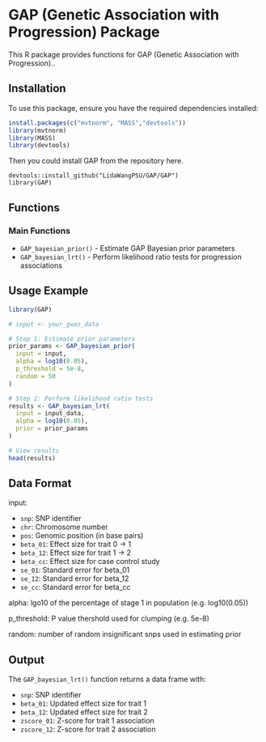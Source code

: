 # GAP (Genetic Association with Progression) Package

This R package provides functions for GAP (Genetic Association with Progression)..

## Installation

To use this package, ensure you have the required dependencies installed:

```r
install.packages(c("mvtnorm", "MASS","devtools"))
library(mvtnorm)
library(MASS)
library(devtools)
```
Then you could install GAP from the repository here.

```
devtools::install_github("LidaWangPSU/GAP/GAP")
library(GAP)
```

## Functions

### Main Functions

- `GAP_bayesian_prior()` - Estimate GAP Bayesian prior parameters
- `GAP_bayesian_lrt()` - Perform likelihood ratio tests for progression associations


## Usage Example

```r
library(GAP)

# input <- your_gwas_data

# Step 1: Estimate prior parameters
prior_params <- GAP_bayesian_prior(
  input = input, 
  alpha = log10(0.05), 
  p_threshold = 5e-8, 
  random = 50
)

# Step 2: Perform likelihood ratio tests
results <- GAP_bayesian_lrt(
  input = input_data, 
  alpha = log10(0.05), 
  prior = prior_params
)

# View results
head(results)
```

## Data Format
input:
- `snp`: SNP identifier
- `chr`: Chromosome number
- `pos`: Genomic position (in base pairs)
- `beta_01`: Effect size for trait 0 -> 1
- `beta_12`: Effect size for trait 1 -> 2
- `beta_cc`: Effect size for case control study
- `se_01`: Standard error for beta_01
- `se_12`: Standard error for beta_12
- `se_cc`: Standard error for beta_cc

alpha: lgo10 of the percentage of stage 1 in population (e.g. log10(0.05))

p_threshold: P value thershold used for clumping (e.g. 5e-8)

random: number of random insignificant snps used in estimating prior

## Output

The `GAP_bayesian_lrt()` function returns a data frame with:
- `snp`: SNP identifier
- `beta_01`: Updated effect size for trait 1
- `beta_12`: Updated effect size for trait 2
- `zscore_01`: Z-score for trait 1 association
- `zscore_12`: Z-score for trait 2 association


